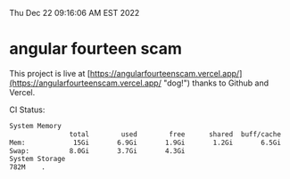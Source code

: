 Thu Dec 22 09:16:06 AM EST 2022

# angular fourteen scam


This project is live at [https://angularfourteenscam.vercel.app/](https://angularfourteenscam.vercel.app/ "dog!") thanks to Github and Vercel.

CI Status: 

```bash
System Memory
               total        used        free      shared  buff/cache   available
Mem:            15Gi       6.9Gi       1.9Gi       1.2Gi       6.5Gi       6.9Gi
Swap:          8.0Gi       3.7Gi       4.3Gi
System Storage
782M	.
```
```bash

